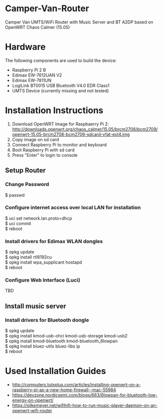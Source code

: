 # Camper-Van-Router
Camper Van UMTS/WiFi Router with Music Server and BT A2DP based on OpenWRT Chaos Calmer (15.05)

# Hardware
The following components are used to build the device:
- Raspberry Pi 2 B
- Edimax EW-7612UAN V2
- Edimax EW-7811UN
- LogiLink BT0015 USB Bluetooth V4.0 EDR Class1
- UMTS Device (currently missing and not tested)

# Installation Instructions
1. Download OpenWRT Image for Raspbaerry Pi 2: http://downloads.openwrt.org/chaos_calmer/15.05/brcm2708/bcm2709/openwrt-15.05-brcm2708-bcm2709-sdcard-vfat-ext4.img
2. Copy image on sd card
3. Connect Raspberry Pi to monitor and keyboard
4. Boot Raspberry Pi with sd card
4. Press "Enter" to login to console

## Setup Router

### Change Password
$ passwd

### Configure internet access over local LAN for installation
$ uci set network.lan.proto=dhcp <br/>
$ uci commit <br/>
$ reboot

### Install drivers for Edimax WLAN dongles
$ opkg update <br/>
$ opkg install rtl8192cu <br/>
$ opkg install wpa_supplicant hostapd <br/>
$ reboot

### 

### Configure Web Interface (Luci)
TBD

## Install music server

### Install drivers for Bluetooth dongle
$ opkg update <br/>
$ opkg install kmod-usb-ohci kmod-usb-storage kmod-usb2 <br/>
$ opkg install kmod-bluetooth kmod-bluetooth_6lowpan <br/>
$ opkg install bluez-utils bluez-libs ip <br/>
$ reboot

# Used Installation Guides
- http://computers.tutsplus.com/articles/installing-openwrt-on-a-raspberry-pi-as-a-new-home-firewall--mac-55984
- https://devzone.nordicsemi.com/blogs/663/6lowpan-for-bluetooth-low-energy-on-openwrt/ 
- https://silkemeyer.net/wifihifi-how-to-run-music-player-daemon-on-an-openwrt-wifi-router
